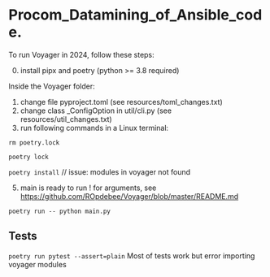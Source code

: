 # Procom_Datamining_of_Ansible_code.

To run Voyager in 2024, follow these steps:

0) install pipx and poetry (python >= 3.8 required)

Inside the Voyager folder:
1) change file pyproject.toml (see resources/toml_changes.txt)
2) change class _ConfigOption in util/cli.py (see resources/util_changes.txt)
3) run following commands in a Linux terminal:

```rm poetry.lock```

```poetry lock```

```poetry install``` // issue: modules in voyager not found

5) main is ready to run ! for arguments, see https://github.com/ROpdebee/Voyager/blob/master/README.md

  ```poetry run -- python main.py```

  ## Tests

  ```poetry run pytest --assert=plain``` Most of tests work but error importing voyager modules
